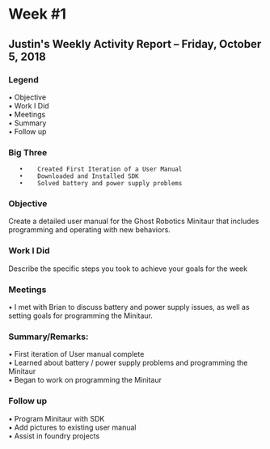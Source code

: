 # Week #1

## Justin's Weekly Activity Report – Friday, October 5, 2018

### Legend
   •	Objective  
   •	Work I Did  
   •	Meetings  
   •	Summary  
   •	Follow up  

### Big Three
```
   •	Created First Iteration of a User Manual  
   •	Downloaded and Installed SDK  
   •	Solved battery and power supply problems  
```

### Objective
   Create a detailed user manual for the Ghost Robotics Minitaur that includes programming and operating with new behaviors.  

### Work I Did
   Describe the specific steps you took to achieve your goals for the week  

### Meetings
   •	I met with Brian to discuss battery and power supply issues, as well as setting goals for programming the Minitaur.   

### Summary/Remarks:
   •	First iteration of User manual complete  
   •	Learned about battery / power supply problems and programming the Minitaur  
   •	Began to work on programming the Minitaur  

### Follow up
   •	Program Minitaur with SDK  
   •	Add pictures to existing user manual  
   •	Assist in foundry projects  


